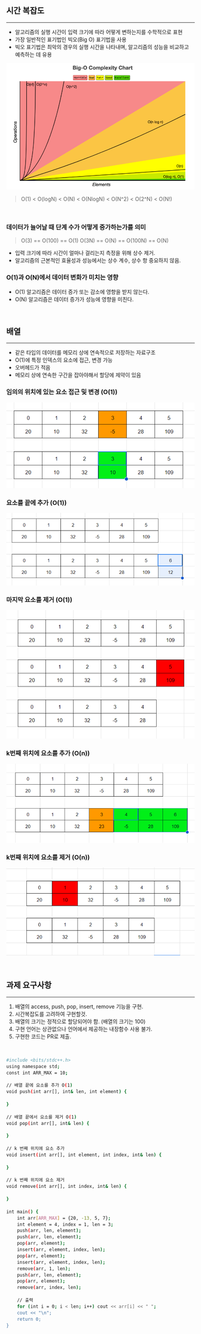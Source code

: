 ## 시간 복잡도
<hr/>

- 알고리즘의 실행 시간이 입력 크기에 따라 어떻게 변하는지를 수학적으로 표현
- 가장 일반적인 표기법인 빅오(Big O) 표기법을 사용
- 빅오 표기법은 최악의 경우의 실행 시간을 나타내며, 알고리즘의 성능을 비교하고 예측하는 데 유용

![BigO](./image/time.png)

> O(1) < O(logN) < O(N) < O(NlogN) < O(N^2) < O(2^N) < O(N!)

<br>

### 데이터가 늘어날 때 단계 수가 어떻게 증가하는가를 의미

> O(3) == O(100) == O(1)
> O(3N) == O(N) == O(100N) == O(N)

- 입력 크기에 따라 시간이 얼마나 걸리는지 측정을 위해 상수 제거.
- 알고리즘의 근본적인 효율성과 성능에서는 상수 계수, 상수 항 중요하지 않음.

### O(1)과 O(N)에서 데이터 변화가 미치는 영향

- O(1) 알고리즘은 데이터 증가 또는 감소에 영향을 받지 않는다.
- O(N) 알고리즘은 데이터 증가가 성능에 영향을 미친다.

<br>

## 배열
<hr/>

- 같은 타입의 데이터를 메모리 상에 연속적으로 저장하는 자료구조
- O(1)에 특정 인덱스의 요소에 접근, 변경 가능
- 오버헤드가 적음
- 메모리 상에 연속한 구간을 잡아야해서 할당에 제약이 있음

### 임의의 위치에 있는 요소 접근 및 변경 (O(1))
![access](./image/array/arr01.png)

### 요소를 끝에 추가 (O(1))
![push](./image/array/arr02.png)

### 마지막 요소를 제거 (O(1))
![pop](./image/array/arr03.png)

### k번째 위치에 요소를 추가 (O(n))
![insert](./image/array/arr04.png)

### k번째 위치에 요소를 제거 (O(n))
![remove](./image/array/arr05.png)

<br>

## 과제 요구사항
<hr/>

1. 배열의 access, push, pop, insert, remove 기능을 구현. 
2. 시간복잡도를 고려하여 구현할것. 
3. 배열의 크기는 정적으로 할당되어야 함. (배열의 크기는 100)
4. 구현 언어는 상관없으나 언어에서 제공하는 내장함수 사용 불가. 
5. 구현한 코드는 PR로 제출.

<br>

```bash
#include <bits/stdc++.h>
using namespace std;
const int ARR_MAX = 10;

// 배열 끝에 요소를 추가 O(1)
void push(int arr[], int& len, int element) {
    
}

// 배열 끝에서 요소를 제거 O(1)
void pop(int arr[], int& len) {
    
}

// k 번째 위치에 요소 추가
void insert(int arr[], int element, int index, int& len) {
    
}

// k 번째 위치에 요소 제거
void remove(int arr[], int index, int& len) {
    
}

int main() {
    int arr[ARR_MAX] = {20, -13, 5, 7};
    int element = 4, index = 1, len = 3;
    push(arr, len, element);
    push(arr, len, element);
    pop(arr, element);
    insert(arr, element, index, len);
    pop(arr, element);
    insert(arr, element, index, len);
    remove(arr, 1, len);
    push(arr, len, element);
    pop(arr, element);
    remove(arr, index, len);

    // 출력
    for (int i = 0; i < len; i++) cout << arr[i] << " ";
    cout << "\n";
    return 0;
}
```